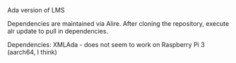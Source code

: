Ada version of LMS

Dependencies are maintained via Alire. After cloning the
repository, execute alr update to pull in dependencies.

Dependencies:
XMLAda - does not seem to work on Raspberry Pi 3 (aarch64,
I think)

